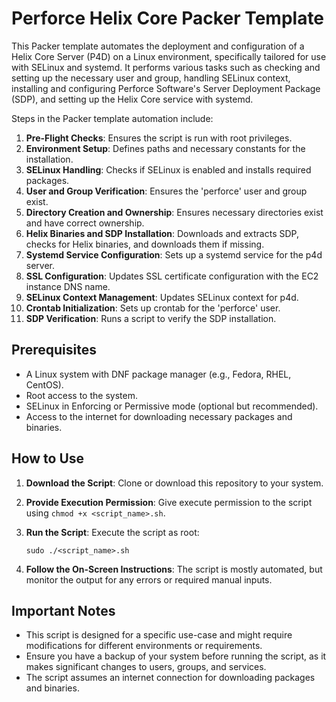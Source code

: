# Perforce Helix Core Packer Template

This Packer template automates the deployment and configuration of a Helix Core Server (P4D) on a Linux environment, specifically tailored for use with SELinux and systemd. It performs various tasks such as checking and setting up the necessary user and group, handling SELinux context, installing and configuring Perforce Software's Server Deployment Package (SDP), and setting up the Helix Core service with systemd.

Steps in the Packer template automation include:

1. **Pre-Flight Checks**: Ensures the script is run with root privileges.
2. **Environment Setup**: Defines paths and necessary constants for the installation.
3. **SELinux Handling**: Checks if SELinux is enabled and installs required packages.
4. **User and Group Verification**: Ensures the 'perforce' user and group exist.
5. **Directory Creation and Ownership**: Ensures necessary directories exist and have correct ownership.
6. **Helix Binaries and SDP Installation**: Downloads and extracts SDP, checks for Helix binaries, and downloads them if missing.
7. **Systemd Service Configuration**: Sets up a systemd service for the p4d server.
8. **SSL Configuration**: Updates SSL certificate configuration with the EC2 instance DNS name.
9. **SELinux Context Management**: Updates SELinux context for p4d.
10. **Crontab Initialization**: Sets up crontab for the 'perforce' user.
11. **SDP Verification**: Runs a script to verify the SDP installation.

## Prerequisites

- A Linux system with DNF package manager (e.g., Fedora, RHEL, CentOS).
- Root access to the system.
- SELinux in Enforcing or Permissive mode (optional but recommended).
- Access to the internet for downloading necessary packages and binaries.

## How to Use

1. **Download the Script**: Clone or download this repository to your system.
2. **Provide Execution Permission**: Give execute permission to the script using `chmod +x <script_name>.sh`.
3. **Run the Script**: Execute the script as root:

   ```
   sudo ./<script_name>.sh
   ```

4. **Follow the On-Screen Instructions**: The script is mostly automated, but monitor the output for any errors or required manual inputs.

## Important Notes

- This script is designed for a specific use-case and might require modifications for different environments or requirements.
- Ensure you have a backup of your system before running the script, as it makes significant changes to users, groups, and services.
- The script assumes an internet connection for downloading packages and binaries.
